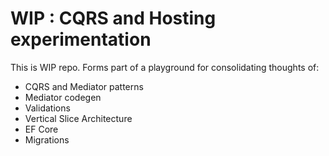 # WIP : CQRS and Hosting experimentation

This is WIP repo. Forms part of a playground for consolidating thoughts of:
 - CQRS and Mediator patterns
 - Mediator codegen
 - Validations
 - Vertical Slice Architecture
 - EF Core
 - Migrations
